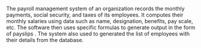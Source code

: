 The payroll management system of an organization records the monthly payments, social security, and taxes of its employees. It computes their monthly salaries using data such as name, designation, benefits, pay scale, etc.
The software then uses specific formulas to generate output in the form of payslips .
The system also used to generated the list of employees with their details from the database.
